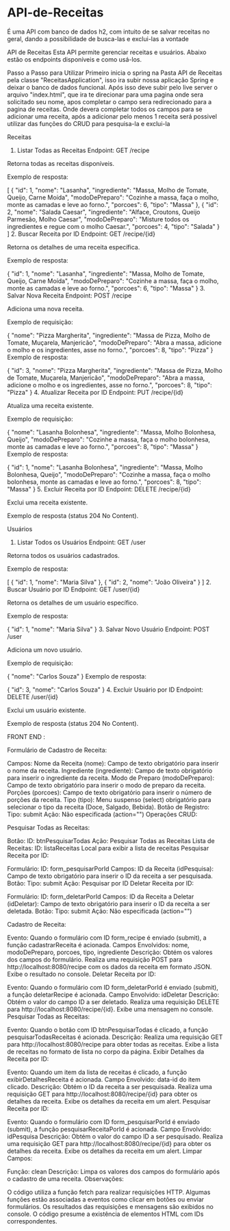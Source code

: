 # API-de-Receitas
É uma API com banco de dados h2, com intuito de se salvar receitas no geral, dando a possibilidade de busca-las e exclui-las a vontade

API de Receitas
Esta API permite gerenciar receitas e usuários. Abaixo estão os endpoints disponíveis e como usá-los.

Passo a Passo para Utilizar
Primeiro inicia o spring na Pasta API de Receitas pela classe "ReceitasApplication", isso ira subir nossa aplicação Spring e deixar o banco de dados funcional.
Após isso deve subir pelo live server o arquivo "index.html", que ira te direcionar para uma pagina onde sera solicitado seu nome, apos completar o campo sera redirecionado para a pagina de receitas.
Onde devera completar todos os campos para se adicionar uma receita, após a adicionar pelo menos 1 receita será possivel utilizar das funções do CRUD para pesquisa-la e exclui-la

Receitas
1. Listar Todas as Receitas
Endpoint: GET /recipe

Retorna todas as receitas disponíveis.

Exemplo de resposta:


[
  {
    "id": 1,
    "nome": "Lasanha",
    "ingrediente": "Massa, Molho de Tomate, Queijo, Carne Moída",
    "modoDePreparo": "Cozinhe a massa, faça o molho, monte as camadas e leve ao forno.",
    "porcoes": 6,
    "tipo": "Massa"
  },
  {
    "id": 2,
    "nome": "Salada Caesar",
    "ingrediente": "Alface, Croutons, Queijo Parmesão, Molho Caesar",
    "modoDePreparo": "Misture todos os ingredientes e regue com o molho Caesar.",
    "porcoes": 4,
    "tipo": "Salada"
  }
]
2. Buscar Receita por ID
Endpoint: GET /recipe/{id}

Retorna os detalhes de uma receita específica.

Exemplo de resposta:


{
  "id": 1,
  "nome": "Lasanha",
  "ingrediente": "Massa, Molho de Tomate, Queijo, Carne Moída",
  "modoDePreparo": "Cozinhe a massa, faça o molho, monte as camadas e leve ao forno.",
  "porcoes": 6,
  "tipo": "Massa"
}
3. Salvar Nova Receita
Endpoint: POST /recipe

Adiciona uma nova receita.

Exemplo de requisição:


{
  "nome": "Pizza Margherita",
  "ingrediente": "Massa de Pizza, Molho de Tomate, Muçarela, Manjericão",
  "modoDePreparo": "Abra a massa, adicione o molho e os ingredientes, asse no forno.",
  "porcoes": 8,
  "tipo": "Pizza"
}
Exemplo de resposta:


{
  "id": 3,
  "nome": "Pizza Margherita",
  "ingrediente": "Massa de Pizza, Molho de Tomate, Muçarela, Manjericão",
  "modoDePreparo": "Abra a massa, adicione o molho e os ingredientes, asse no forno.",
  "porcoes": 8,
  "tipo": "Pizza"
}
4. Atualizar Receita por ID
Endpoint: PUT /recipe/{id}

Atualiza uma receita existente.

Exemplo de requisição:

{
  "nome": "Lasanha Bolonhesa",
  "ingrediente": "Massa, Molho Bolonhesa, Queijo",
  "modoDePreparo": "Cozinhe a massa, faça o molho bolonhesa, monte as camadas e leve ao forno.",
  "porcoes": 8,
  "tipo": "Massa"
}
Exemplo de resposta:


{
  "id": 1,
  "nome": "Lasanha Bolonhesa",
  "ingrediente": "Massa, Molho Bolonhesa, Queijo",
  "modoDePreparo": "Cozinhe a massa, faça o molho bolonhesa, monte as camadas e leve ao forno.",
  "porcoes": 8,
  "tipo": "Massa"
}
5. Excluir Receita por ID
Endpoint: DELETE /recipe/{id}

Exclui uma receita existente.

Exemplo de resposta (status 204 No Content).

Usuários
1. Listar Todos os Usuários
Endpoint: GET /user

Retorna todos os usuários cadastrados.

Exemplo de resposta:


[
  {
    "id": 1,
    "nome": "Maria Silva"
  },
  {
    "id": 2,
    "nome": "João Oliveira"
  }
]
2. Buscar Usuário por ID
Endpoint: GET /user/{id}

Retorna os detalhes de um usuário específico.

Exemplo de resposta:


{
  "id": 1,
  "nome": "Maria Silva"
}
3. Salvar Novo Usuário
Endpoint: POST /user

Adiciona um novo usuário.

Exemplo de requisição:


{
  "nome": "Carlos Souza"
}
Exemplo de resposta:


{
  "id": 3,
  "nome": "Carlos Souza"
}
4. Excluir Usuário por ID
Endpoint: DELETE /user/{id}

Exclui um usuário existente.

Exemplo de resposta (status 204 No Content).






FRONT END :

Formulário de Cadastro de Receita:

Campos:
Nome da Receita (nome): Campo de texto obrigatório para inserir o nome da receita.
Ingrediente (ingrediente): Campo de texto obrigatório para inserir o ingrediente da receita.
Modo de Preparo (modoDePreparo): Campo de texto obrigatório para inserir o modo de preparo da receita.
Porções (porcoes): Campo de texto obrigatório para inserir o número de porções da receita.
Tipo (tipo): Menu suspenso (select) obrigatório para selecionar o tipo da receita (Doce, Salgado, Bebida).
Botão de Registro:
Tipo: submit
Ação: Não especificada (action="")
Operações CRUD:

Pesquisar Todas as Receitas:

Botão:
ID: btnPesquisarTodas
Ação: Pesquisar Todas as Receitas
Lista de Receitas:
ID: listaReceitas
Local para exibir a lista de receitas
Pesquisar Receita por ID:

Formulário:
ID: form_pesquisarPorId
Campos:
ID da Receita (idPesquisa): Campo de texto obrigatório para inserir o ID da receita a ser pesquisada.
Botão:
Tipo: submit
Ação: Pesquisar por ID
Deletar Receita por ID:

Formulário:
ID: form_deletarPorId
Campos:
ID da Receita a Deletar (idDeletar): Campo de texto obrigatório para inserir o ID da receita a ser deletada.
Botão:
Tipo: submit
Ação: Não especificada (action="")


Cadastro de Receita:

Evento: Quando o formulário com ID form_recipe é enviado (submit), a função cadastrarReceita é acionada.
Campos Envolvidos:
nome, modoDePreparo, porcoes, tipo, ingrediente
Descrição:
Obtém os valores dos campos do formulário.
Realiza uma requisição POST para http://localhost:8080/recipe com os dados da receita em formato JSON.
Exibe o resultado no console.
Deletar Receita por ID:

Evento: Quando o formulário com ID form_deletarPorId é enviado (submit), a função deletarRecipe é acionada.
Campo Envolvido:
idDeletar
Descrição:
Obtém o valor do campo ID a ser deletado.
Realiza uma requisição DELETE para http://localhost:8080/recipe/{id}.
Exibe uma mensagem no console.
Pesquisar Todas as Receitas:

Evento: Quando o botão com ID btnPesquisarTodas é clicado, a função pesquisarTodasReceitas é acionada.
Descrição:
Realiza uma requisição GET para http://localhost:8080/recipe para obter todas as receitas.
Exibe a lista de receitas no formato de lista no corpo da página.
Exibir Detalhes da Receita por ID:

Evento: Quando um item da lista de receitas é clicado, a função exibirDetalhesReceita é acionada.
Campo Envolvido:
data-id do item clicado.
Descrição:
Obtém o ID da receita a ser pesquisada.
Realiza uma requisição GET para http://localhost:8080/recipe/{id} para obter os detalhes da receita.
Exibe os detalhes da receita em um alert.
Pesquisar Receita por ID:

Evento: Quando o formulário com ID form_pesquisarPorId é enviado (submit), a função pesquisarReceitaPorId é acionada.
Campo Envolvido:
idPesquisa
Descrição:
Obtém o valor do campo ID a ser pesquisado.
Realiza uma requisição GET para http://localhost:8080/recipe/{id} para obter os detalhes da receita.
Exibe os detalhes da receita em um alert.
Limpar Campos:

Função: clean
Descrição:
Limpa os valores dos campos do formulário após o cadastro de uma receita.
Observações:

O código utiliza a função fetch para realizar requisições HTTP.
Algumas funções estão associadas a eventos como clicar em botões ou enviar formulários.
Os resultados das requisições e mensagens são exibidos no console.
O código presume a existência de elementos HTML com IDs correspondentes.

